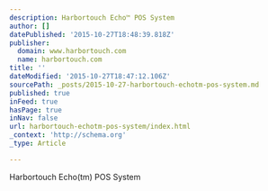 ```yaml
---
description: Harbortouch Echo™ POS System
author: []
datePublished: '2015-10-27T18:48:39.818Z'
publisher:
  domain: www.harbortouch.com
  name: harbortouch.com
title: ''
dateModified: '2015-10-27T18:47:12.106Z'
sourcePath: _posts/2015-10-27-harbortouch-echotm-pos-system.md
published: true
inFeed: true
hasPage: true
inNav: false
url: harbortouch-echotm-pos-system/index.html
_context: 'http://schema.org'
_type: Article

---
```

Harbortouch Echo(tm) POS System